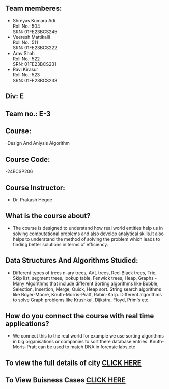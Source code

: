 ## Team memberes:
- Shreyas Kumara Adi<br> Roll No.: 504<br> SRN: 01FE23BCS245
- Veeresh Mattikalli<br> Roll No.: 511<br> SRN: 01FE23BCS222
- Arav Shah<br> Roll No.: 522<br> SRN: 01FE23BCS231
- Ravi Kirasur<br> Roll No.: 523<br> SRN: 01FE23BCS233
  
## Div: E
## Team no.: E-3
## Course: 
-Design And Anlysis Algorithm

## Course Code: 
-24ECSP206

## Course Instructor: 
- Dr. Prakash Hegde

## What is the course about? 
- The course is designed to understand how real world entities help us in solving computational problems and also develop analytical skills.It also helps to understand the method of solving the problem which leads to finding better solutions in terms of efficiency.

## Data Structures And Algorithms Studied:
- Different types of trees n-ary trees, AVL trees, Red-Black trees, Trie, Skip list, segment trees, lookup table, Fenwick trees, Heap, Graphs -Many Algorithms that include different Sorting algorithms like Bubble, Selection, Insertion, Merge, Quick, Heap sort. String search algorithms like Boyer-Moore, Knuth-Morris-Pratt, Rabin-Karp. Different algorithms to solve Graph problems like Krushkal, Dijkstra, Floyd, Prim's etc.

## How do you connect the course with real time applications? 
- We connect this to the real world for example we use sorting algorithms in big organisations or companies to sort there database entries. Knuth-Moris-Pratt can be used to match DNA in forensic labs,etc

## To view the full details of city [CLICK HERE](city_details.md)
## To View Buisness Cases [CLICK HERE](Buisness_cases_all.md)

